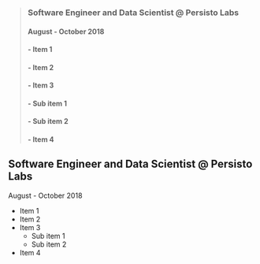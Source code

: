 > ### Software Engineer and Data Scientist **@ Persisto Labs**
> #### August - October 2018
>
> #### - Item 1
> #### - Item 2
> #### - Item 3
> ####    - Sub item 1
> ####    - Sub item 2
> #### - Item 4

## Software Engineer and Data Scientist **@ Persisto Labs**
August - October 2018

- Item 1
- Item 2
- Item 3
   - Sub item 1
   - Sub item 2
- Item 4